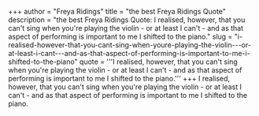 +++
author = "Freya Ridings"
title = "the best Freya Ridings Quote"
description = "the best Freya Ridings Quote: I realised, however, that you can't sing when you're playing the violin - or at least I can't - and as that aspect of performing is important to me I shifted to the piano."
slug = "i-realised-however-that-you-cant-sing-when-youre-playing-the-violin---or-at-least-i-cant---and-as-that-aspect-of-performing-is-important-to-me-i-shifted-to-the-piano"
quote = '''I realised, however, that you can't sing when you're playing the violin - or at least I can't - and as that aspect of performing is important to me I shifted to the piano.'''
+++
I realised, however, that you can't sing when you're playing the violin - or at least I can't - and as that aspect of performing is important to me I shifted to the piano.

